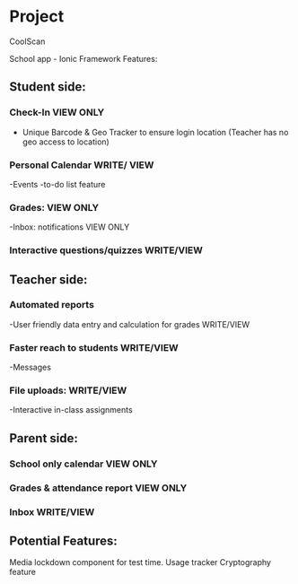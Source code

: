 # Project
CoolScan 

School app - Ionic Framework
Features:
## Student side:
### Check-In        VIEW ONLY
- Unique Barcode & Geo Tracker to ensure login location 
(Teacher has no geo access to location) 			
### Personal Calendar					   	WRITE/ VIEW
-Events
-to-do list feature
### Grades: 							VIEW ONLY
-Inbox: notifications						VIEW ONLY
### Interactive questions/quizzes					WRITE/VIEW

## Teacher side:
### Automated reports
-User friendly data entry and calculation for grades	WRITE/VIEW
### Faster reach to students 					WRITE/VIEW
-Messages
### File uploads:       WRITE/VIEW
-Interactive in-class assignments	


## Parent side:
### School only calendar						VIEW ONLY
### Grades & attendance report					VIEW ONLY
### Inbox								WRITE/VIEW 

## Potential Features:
Media lockdown component for test time. Usage tracker
Cryptography feature  

